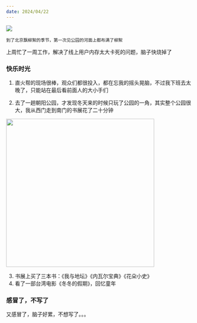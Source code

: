 ```yaml
---
date: 2024/04/22
---
```

<img src="https://cdn.xiaoqiuqiu.cn/20240422190134.png" />

<small>到了北京飘柳絮的季节，第一次见公园的河面上都布满了柳絮</small>  

上周忙了一周工作，解决了线上用户内存太大卡死的问题，脑子快烧掉了

### 快乐时光

1. 直火帮的现场很棒，观众们都很投入，都在忘我的摇头晃脑，不过我下班去太晚了，只能站在最后看前面人的大小手们

2. 去了一趟朝阳公园，才发现冬天来的时候只玩了公园的一角，其实整个公园很大，我从西门走到南门的书展花了二十分钟
<img src="https://cdn.xiaoqiuqiu.cn/20240422193350.png" width="400"/>

3. 书展上买了三本书：《我与地坛》《内瓦尔宝典》《花朵小史》
4. 看了一部台湾电影《冬冬的假期》，回忆童年

### 感冒了，不写了

又感冒了，脑子好累，不想写了。。。
